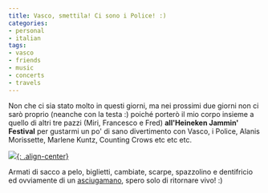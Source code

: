 ```yaml
---
title: Vasco, smettila! Ci sono i Police! :)
categories:
- personal
- italian
tags:
- vasco
- friends
- music
- concerts
- travels
---
```

Non che ci sia stato molto in questi giorni, ma nei prossimi due giorni non ci
sarò proprio (neanche con la testa :) poiché porterò il mio corpo insieme a
quello di altri tre pazzi (Miri, Francesco e Fred) **all'Heineken Jammin'
Festival** per gustarmi un po' di sano divertimento con Vasco, i Police,
Alanis Morissette, Marlene Kuntz, Counting Crows etc etc etc.

[![]({{site.url}}/images/heineken_jammin_festival-big.jpg){: .align-center}]({{site.url}}/images/heineken_jammin_festival-big.jpg)

Armati di sacco a pelo, biglietti, cambiate, scarpe, spazzolino e dentifricio
ed ovviamente di un [asciugamano](http://en.wikipedia.org/wiki/Towel_Day
"http://en.wikipedia.org/wiki/Towel_Day" ), spero solo di ritornare vivo! :)

